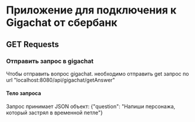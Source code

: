 # Приложение для подключения к Gigachat от сбербанк

## GET Requests

### Отправить запрос в gigachat
Чтобы отправить вопрос gigachat. необходимо отправить get запрос по url "localhost:8080/api/gigachat/getAnswer"

#### Тело запроса
Запрос принимает JSON объект: {"question": "Напиши персонажа, который застрял в временной петле"}